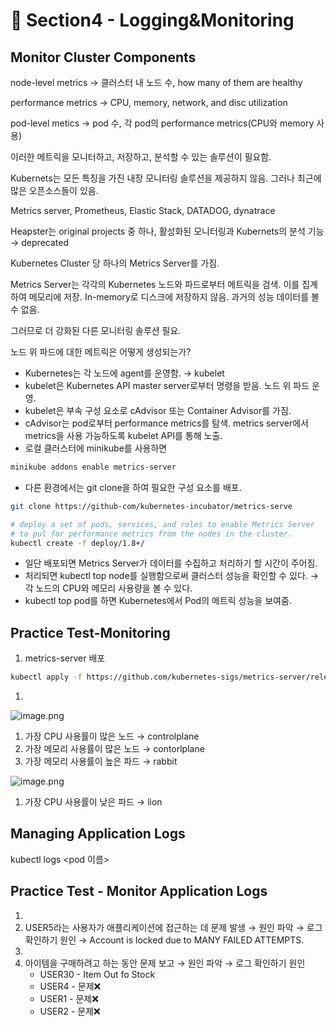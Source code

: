 # 🍨 Section4 - Logging&Monitoring

## Monitor Cluster Components


node-level metrics → 클러스터 내 노드 수, how many of them are healthy


performance metrics → CPU, memory, network, and disc utilization


pod-level  metics → pod 수, 각 pod의 performance metrics(CPU와 memory 사용)


이러한 메트릭을 모니터하고, 저장하고, 분석할 수 있는 솔루션이 필요함.


Kubernets는 모든 특징을 가진 내장 모니터링 솔루션을 제공하지 않음. 그러나 최근에 많은 오픈소스들이 있음.


Metrics server, Prometheus, Elastic Stack, DATADOG, dynatrace


Heapster는 original projects 중 하나, 활성화된 모니터링과 Kubernets의 분석 기능 → deprecated


Kubernetes Cluster 당 하나의 Metrics Server를 가짐.


Metrics Server는 각각의 Kubernetes 노드와 파드로부터 메트릭을 검색. 이를 집계하여 메모리에 저장. In-memory로 디스크에 저장하지 않음. 과거의 성능 데이터를 볼 수 없음.


그러므로 더 강화된 다른 모니터링 솔루션 필요.


노드 위 파드에 대한 메트릭은 어떻게 생성되는가?

- Kubernetes는 각 노드에 agent를 운영함. → kubelet
- kubelet은 Kubernetes API master server로부터 명령을 받음. 노드 위 파드 운영.
- kubelet은 부속 구성 요소로 cAdvisor 또는 Container Advisor를 가짐.
- cAdvisor는 pod로부터 performance metrics를 탐색. metrics server에서 metrics을 사용 가능하도록  kubelet API를 통해 노출.
- 로컬 클러스터에 minikube를 사용하면

```bash
minikube addons enable metrics-server
```

- 다른 환경에서는 git clone을 하여 필요한 구성 요소를 배포.

```bash
git clone https://github-com/kubernetes-incubator/metrics-serve

# deploy a set of pods, services, and roles to enable Metrics Server
# to pul for performance metrics from the nodes in the cluster.
kubectl create -f deploy/1.8+/
```

- 일단 배포되면 Metrics Server가 데이터를 수집하고 처리하기 할 시간이 주어짐.
- 처리되면 kubectl top node를 실행함으로써 클러스터 성능을 확인할 수 있다. → 각 노드의 CPU와 메모리 사용량을 볼 수 있다.
- kubectl top pod를 하면 Kubernetes에서 Pod의 메트릭 성능을 보여줌.

## Practice Test-Monitoring

1. metrics-server 배포

```bash
kubectl apply -f https://github.com/kubernetes-sigs/metrics-server/releases/latest/download/components.yaml
```

1. 

![image.png](https://prod-files-secure.s3.us-west-2.amazonaws.com/b2ea2032-00e9-4883-a13b-cb03cf5b2334/be867e9c-0d47-47a3-971e-146d2c8c7945/image.png?X-Amz-Algorithm=AWS4-HMAC-SHA256&X-Amz-Content-Sha256=UNSIGNED-PAYLOAD&X-Amz-Credential=ASIAZI2LB466QPHG636X%2F20250416%2Fus-west-2%2Fs3%2Faws4_request&X-Amz-Date=20250416T140951Z&X-Amz-Expires=3600&X-Amz-Security-Token=IQoJb3JpZ2luX2VjEL7%2F%2F%2F%2F%2F%2F%2F%2F%2F%2FwEaCXVzLXdlc3QtMiJHMEUCIHfwgWEAMXVpWvDV5JoND%2BNN4%2BKeuo2nVzTPk%2BvA1J0cAiEAhs2vBcH04bBTbve%2BPnblauI9JAtN8eqcPDCCk4gBDDIq%2FwMIRhAAGgw2Mzc0MjMxODM4MDUiDESjoEzbaHFAQQSJXyrcAzgvGa49V5AEuWfzSMbEdEMmoOWIJ7SxUo8xTLPM9qJ14MuYHPTUl9M%2BAmVvyv3a2%2Fwh71NpoBb5LnAOpNfYrl%2By%2F1C2EtgPl4QW5i6jDNvtq7Dr8bcLDcyWaFxjFFjBQzVzDHe7fZ2k%2FvAk%2Biar49HWJD2aWLEfRo8%2BW%2BBjl1nVJngdNFfdalVUtA%2BjGUd4Pkx5eDpmst7lycQe5sg4dwTLak1LEV7Hjq9QL5KYofxqBi0eVVMd1iVaJXRMQjOs0VN7lS3duVQYGcUnHbb4l2mqRLk7PsumD1Unka10DmmsIaeaBc2k8viLLP4hmJxXdJHi4OAEVCTJsXAeX2Dc05YwWAJvTBt3jeECLtf0k6y7phlvIGiJoM6JoRyuOCNX7QDnKNJaH2C%2BslA0Ekky7gNyUnzXwMxHjwzrktM6GjTdIKZxpSKRxqzOGDfXkKCTM5bRvLXYWKm9UnKNMPp1ka7m53y22PIuTddEelcGTx7nVWqDVI5lV%2FwfBEqHzztyaLVY6S6EHBOcAUOM74%2Bl6deJ1QkwUd6arF5EYGFT1JrHk19sOLAzzXkQiCc1CQHqPWZg2TYKkIVudcg1Cg9YyGxmDJO%2BWOd3RGtjAwmYH2PmZJUf%2F%2Br9Q%2Ba130qcMJnf%2Fr8GOqUB0sEjYOqac%2F%2BFwpPcWG1gTOcVVRbhq6jmMdbh3yPzj3vLeBTRU8VBXxKb4dhiZuAxMiTAbSs15gCEi06wGrLcIw0yowDSvYzrvOkgzHyKpZ5%2BzNRUEsycoBgO%2FFrek2FQCNNnKu6t9P%2FeXzwV0wMLIXEJZ5GRjqgjnIQY1gwWZ4DowFIz4O%2B%2Bl4lkhZCO2eXrb3GjaC4FPBrn1jcAmzDJFk8eMMX6&X-Amz-Signature=439c506dc6ea5fb588aebd4e87353d62975369674bb74b31f948b16987e28696&X-Amz-SignedHeaders=host&x-id=GetObject)

1. 가장 CPU 사용률이 많은 노드 → controlplane
2. 가장 메모리 사용률이 많은 노드 → contorlplane
3. 가장 메모리 사용률이 높은 파드 → rabbit

![image.png](https://prod-files-secure.s3.us-west-2.amazonaws.com/b2ea2032-00e9-4883-a13b-cb03cf5b2334/a5ad8203-cf78-4c06-9de1-67cb491aedc9/image.png?X-Amz-Algorithm=AWS4-HMAC-SHA256&X-Amz-Content-Sha256=UNSIGNED-PAYLOAD&X-Amz-Credential=ASIAZI2LB466QPHG636X%2F20250416%2Fus-west-2%2Fs3%2Faws4_request&X-Amz-Date=20250416T140951Z&X-Amz-Expires=3600&X-Amz-Security-Token=IQoJb3JpZ2luX2VjEL7%2F%2F%2F%2F%2F%2F%2F%2F%2F%2FwEaCXVzLXdlc3QtMiJHMEUCIHfwgWEAMXVpWvDV5JoND%2BNN4%2BKeuo2nVzTPk%2BvA1J0cAiEAhs2vBcH04bBTbve%2BPnblauI9JAtN8eqcPDCCk4gBDDIq%2FwMIRhAAGgw2Mzc0MjMxODM4MDUiDESjoEzbaHFAQQSJXyrcAzgvGa49V5AEuWfzSMbEdEMmoOWIJ7SxUo8xTLPM9qJ14MuYHPTUl9M%2BAmVvyv3a2%2Fwh71NpoBb5LnAOpNfYrl%2By%2F1C2EtgPl4QW5i6jDNvtq7Dr8bcLDcyWaFxjFFjBQzVzDHe7fZ2k%2FvAk%2Biar49HWJD2aWLEfRo8%2BW%2BBjl1nVJngdNFfdalVUtA%2BjGUd4Pkx5eDpmst7lycQe5sg4dwTLak1LEV7Hjq9QL5KYofxqBi0eVVMd1iVaJXRMQjOs0VN7lS3duVQYGcUnHbb4l2mqRLk7PsumD1Unka10DmmsIaeaBc2k8viLLP4hmJxXdJHi4OAEVCTJsXAeX2Dc05YwWAJvTBt3jeECLtf0k6y7phlvIGiJoM6JoRyuOCNX7QDnKNJaH2C%2BslA0Ekky7gNyUnzXwMxHjwzrktM6GjTdIKZxpSKRxqzOGDfXkKCTM5bRvLXYWKm9UnKNMPp1ka7m53y22PIuTddEelcGTx7nVWqDVI5lV%2FwfBEqHzztyaLVY6S6EHBOcAUOM74%2Bl6deJ1QkwUd6arF5EYGFT1JrHk19sOLAzzXkQiCc1CQHqPWZg2TYKkIVudcg1Cg9YyGxmDJO%2BWOd3RGtjAwmYH2PmZJUf%2F%2Br9Q%2Ba130qcMJnf%2Fr8GOqUB0sEjYOqac%2F%2BFwpPcWG1gTOcVVRbhq6jmMdbh3yPzj3vLeBTRU8VBXxKb4dhiZuAxMiTAbSs15gCEi06wGrLcIw0yowDSvYzrvOkgzHyKpZ5%2BzNRUEsycoBgO%2FFrek2FQCNNnKu6t9P%2FeXzwV0wMLIXEJZ5GRjqgjnIQY1gwWZ4DowFIz4O%2B%2Bl4lkhZCO2eXrb3GjaC4FPBrn1jcAmzDJFk8eMMX6&X-Amz-Signature=851b24001cbf25562bf47ff5d25b110f2a702c5885e1d59841444f0d381c62da&X-Amz-SignedHeaders=host&x-id=GetObject)

1. 가장 CPU 사용률이 낮은 파드 → lion

## Managing Application Logs


kubectl logs <pod 이름>


## Practice Test - Monitor Application Logs

1. 
2. USER5라는 사용자가 애플리케이션에 접근하는 데 문제 발생 → 원인 파악 → 로그 확인하기
원인 → Account is locked due to MANY FAILED ATTEMPTS.
3. 
4. 아이템을 구매하려고 하는 동안 문제 보고 → 원인 파악 → 로그 확인하기
원인
    - USER30 - Item Out fo Stock
    - USER4 - 문제❌
    - USER1 - 문제❌
    - USER2 - 문제❌
